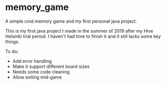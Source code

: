 # memory_game
A simple cmd memory game and my first personal java project.

This is my first java project I made in the summer of 2019 after my Hive Helsinki trial period. I haven't had time to finish it and it still lacks some key things.

To do:
- Add error handling
- Make it support different board sizes
- Needs some code cleaning
- Allow exiting mid-game
